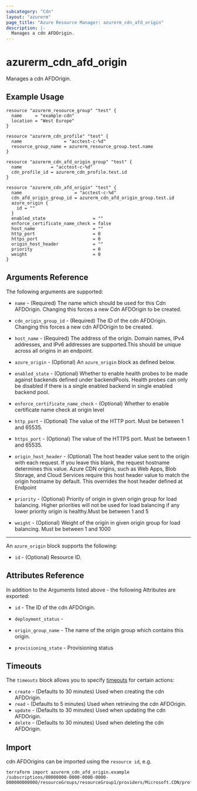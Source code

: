 ```yaml
---
subcategory: "Cdn"
layout: "azurerm"
page_title: "Azure Resource Manager: azurerm_cdn_afd_origin"
description: |-
  Manages a cdn AFDOrigin.
---
```


# azurerm_cdn_afd_origin

Manages a cdn AFDOrigin.

## Example Usage

```hcl
resource "azurerm_resource_group" "test" {
  name     = "example-cdn"
  location = "West Europe"
}

resource "azurerm_cdn_profile" "test" {
  name                = "acctest-c-%d"
  resource_group_name = azurerm_resource_group.test.name
}

resource "azurerm_cdn_afd_origin_group" "test" {
  name           = "acctest-c-%d"
  cdn_profile_id = azurerm_cdn_profile.test.id
}

resource "azurerm_cdn_afd_origin" "test" {
  name                    = "acctest-c-%d"
  cdn_afd_origin_group_id = azurerm_cdn_afd_origin_group.test.id
  azure_origin {
    id = ""
  }
  enabled_state                  = ""
  enforce_certificate_name_check = false
  host_name                      = ""
  http_port                      = 0
  https_port                     = 0
  origin_host_header             = ""
  priority                       = 0
  weight                         = 0
}
```

## Arguments Reference

The following arguments are supported:

* `name` - (Required) The name which should be used for this Cdn AFDOrigin. Changing this forces a new Cdn AFDOrigin to be created.

* `cdn_origin_group_id` - (Required) The ID of the cdn AFDOrigin. Changing this forces a new cdn AFDOrigin to be created.

* `host_name` - (Required) The address of the origin. Domain names, IPv4 addresses, and IPv6 addresses are supported.This should be unique across all origins in an endpoint.

* `azure_origin` - (Optional) An `azure_origin` block as defined below.

* `enabled_state` - (Optional) Whether to enable health probes to be made against backends defined under backendPools. Health probes can only be disabled if there is a single enabled backend in single enabled backend pool.

* `enforce_certificate_name_check` - (Optional) Whether to enable certificate name check at origin level

* `http_port` - (Optional) The value of the HTTP port. Must be between 1 and 65535.

* `https_port` - (Optional) The value of the HTTPS port. Must be between 1 and 65535.

* `origin_host_header` - (Optional) The host header value sent to the origin with each request. If you leave this blank, the request hostname determines this value. Azure CDN origins, such as Web Apps, Blob Storage, and Cloud Services require this host header value to match the origin hostname by default. This overrides the host header defined at Endpoint

* `priority` - (Optional) Priority of origin in given origin group for load balancing. Higher priorities will not be used for load balancing if any lower priority origin is healthy.Must be between 1 and 5

* `weight` - (Optional) Weight of the origin in given origin group for load balancing. Must be between 1 and 1000

---

An `azure_origin` block supports the following:

* `id` - (Optional) Resource ID.

## Attributes Reference

In addition to the Arguments listed above - the following Attributes are exported:

* `id` - The ID of the cdn AFDOrigin.

* `deployment_status` - 

* `origin_group_name` - The name of the origin group which contains this origin.

* `provisioning_state` - Provisioning status

## Timeouts

The `timeouts` block allows you to specify [timeouts](https://www.terraform.io/docs/configuration/resources.html#timeouts) for certain actions:

* `create` - (Defaults to 30 minutes) Used when creating the cdn AFDOrigin.
* `read` - (Defaults to 5 minutes) Used when retrieving the cdn AFDOrigin.
* `update` - (Defaults to 30 minutes) Used when updating the cdn AFDOrigin.
* `delete` - (Defaults to 30 minutes) Used when deleting the cdn AFDOrigin.

## Import

cdn AFDOrigins can be imported using the `resource id`, e.g.

```shell
terraform import azurerm_cdn_afd_origin.example /subscriptions/00000000-0000-0000-0000-000000000000/resourceGroups/resourceGroup1/providers/Microsoft.CDN/profiles/profile1/originGroups/originGroup1/origins/origin1
```
